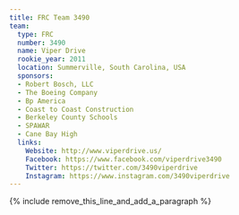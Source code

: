 ```yaml
---
title: FRC Team 3490
team:
  type: FRC
  number: 3490
  name: Viper Drive
  rookie_year: 2011
  location: Summerville, South Carolina, USA
  sponsors:
  - Robert Bosch, LLC
  - The Boeing Company
  - Bp America
  - Coast to Coast Construction
  - Berkeley County Schools
  - SPAWAR
  - Cane Bay High
  links:
    Website: http://www.viperdrive.us/
    Facebook: https://www.facebook.com/viperdrive3490
    Twitter: https://twitter.com/3490viperdrive
    Instagram: https://www.instagram.com/3490viperdrive
---
```


{% include remove_this_line_and_add_a_paragraph %}